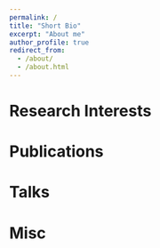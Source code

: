 ```yaml
---
permalink: /
title: "Short Bio"
excerpt: "About me"
author_profile: true
redirect_from: 
  - /about/
  - /about.html
---
```




Research Interests
======


Publications
======


Talks
=====


Misc
=====
